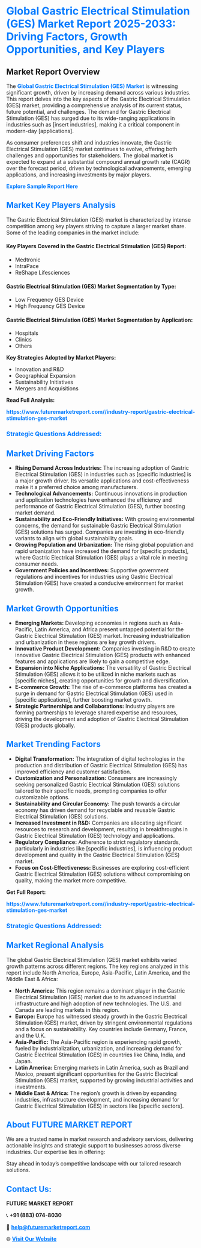 <h1 style="color: #007BFF;">Global Gastric Electrical Stimulation (GES) Market Report 2025-2033: Driving Factors, Growth Opportunities, and Key Players</h1>

<section id="overview">
<h2>Market Report Overview</h2>
<p>The <a href="https://www.futuremarketreport.com//industry-report/gastric-electrical-stimulation-ges-market" style="color: #007BFF; text-decoration: none;"><strong>Global Gastric Electrical Stimulation (GES) Market</strong></a> is witnessing significant growth, driven by increasing demand across various industries. This report delves into the key aspects of the Gastric Electrical Stimulation (GES) market, providing a comprehensive analysis of its current status, future potential, and challenges. The demand for Gastric Electrical Stimulation (GES) has surged due to its wide-ranging applications in industries such as [insert industries], making it a critical component in modern-day [applications].</p>
<p>As consumer preferences shift and industries innovate, the Gastric Electrical Stimulation (GES) market continues to evolve, offering both challenges and opportunities for stakeholders. The global market is expected to expand at a substantial compound annual growth rate (CAGR) over the forecast period, driven by technological advancements, emerging applications, and increasing investments by major players.</p>
</section>

<section id="overview">
<p><a href="https://www.futuremarketreport.com//request-sample/reportId=49744" style="color: #007BFF; text-decoration: none;"><strong>Explore Sample Report Here</strong></a></p>
</section>

<section id="key-players">
<h2 style="color: #007BFF;">Market Key Players Analysis</h2>
<p>The Gastric Electrical Stimulation (GES) market is characterized by intense competition among key players striving to capture a larger market share. Some of the leading companies in the market include:</p>
<h4>Key Players Covered in the Gastric Electrical Stimulation (GES) Report:</h4>
<ul><li>Medtronic</li><li>IntraPace</li><li>ReShape Lifesciences</li></ul>
<h4>Gastric Electrical Stimulation (GES) Market Segmentation by Type:</h4>
<ul><li>Low Frequency GES Device</li><li>High Frequency GES Device</li></ul>

<h4>Gastric Electrical Stimulation (GES) Market Segmentation by Application:</h4>
<ul><li>Hospitals</li><li>Clinics</li><li>Others</li></ul>
<p><strong>Key Strategies Adopted by Market Players:</strong></p>
<ul>
<li>Innovation and R&D</li>
<li>Geographical Expansion</li>
<li>Sustainability Initiatives</li>
<li>Mergers and Acquisitions</li>
</ul>
</section>

<section>
<p><strong>Read Full Analysis: </strong></p><a href="https://www.futuremarketreport.com//industry-report/gastric-electrical-stimulation-ges-market" style="color: #007BFF; text-decoration: none;"><strong>https://www.futuremarketreport.com//industry-report/gastric-electrical-stimulation-ges-market</strong></a>
<h3 style="color: #007BFF;">Strategic Questions Addressed:</h3>
</section>

<section id="driving-factors">
<h2 style="color: #007BFF;">Market Driving Factors</h2>
<ul>
<li><strong>Rising Demand Across Industries:</strong> The increasing adoption of Gastric Electrical Stimulation (GES) in industries such as [specific industries] is a major growth driver. Its versatile applications and cost-effectiveness make it a preferred choice among manufacturers.</li>
<li><strong>Technological Advancements:</strong> Continuous innovations in production and application technologies have enhanced the efficiency and performance of Gastric Electrical Stimulation (GES), further boosting market demand.</li>
<li><strong>Sustainability and Eco-Friendly Initiatives:</strong> With growing environmental concerns, the demand for sustainable Gastric Electrical Stimulation (GES) solutions has surged. Companies are investing in eco-friendly variants to align with global sustainability goals.</li>
<li><strong>Growing Population and Urbanization:</strong> The rising global population and rapid urbanization have increased the demand for [specific products], where Gastric Electrical Stimulation (GES) plays a vital role in meeting consumer needs.</li>
<li><strong>Government Policies and Incentives:</strong> Supportive government regulations and incentives for industries using Gastric Electrical Stimulation (GES) have created a conducive environment for market growth.</li>
</ul>
</section>

<section id="growth-opportunities">
<h2 style="color: #007BFF;">Market Growth Opportunities</h2>
<ul>
<li><strong>Emerging Markets:</strong> Developing economies in regions such as Asia-Pacific, Latin America, and Africa present untapped potential for the Gastric Electrical Stimulation (GES) market. Increasing industrialization and urbanization in these regions are key growth drivers.</li>
<li><strong>Innovative Product Development:</strong> Companies investing in R&D to create innovative Gastric Electrical Stimulation (GES) products with enhanced features and applications are likely to gain a competitive edge.</li>
<li><strong>Expansion into Niche Applications:</strong> The versatility of Gastric Electrical Stimulation (GES) allows it to be utilized in niche markets such as [specific niches], creating opportunities for growth and diversification.</li>
<li><strong>E-commerce Growth:</strong> The rise of e-commerce platforms has created a surge in demand for Gastric Electrical Stimulation (GES) used in [specific applications], further boosting market growth.</li>
<li><strong>Strategic Partnerships and Collaborations:</strong> Industry players are forming partnerships to leverage shared expertise and resources, driving the development and adoption of Gastric Electrical Stimulation (GES) products globally.</li>
</ul>
</section>

<section id="trending-factors">
<h2 style="color: #007BFF;">Market Trending Factors</h2>
<ul>
<li><strong>Digital Transformation:</strong> The integration of digital technologies in the production and distribution of Gastric Electrical Stimulation (GES) has improved efficiency and customer satisfaction.</li>
<li><strong>Customization and Personalization:</strong> Consumers are increasingly seeking personalized Gastric Electrical Stimulation (GES) solutions tailored to their specific needs, prompting companies to offer customizable options.</li>
<li><strong>Sustainability and Circular Economy:</strong> The push towards a circular economy has driven demand for recyclable and reusable Gastric Electrical Stimulation (GES) solutions.</li>
<li><strong>Increased Investment in R&D:</strong> Companies are allocating significant resources to research and development, resulting in breakthroughs in Gastric Electrical Stimulation (GES) technology and applications.</li>
<li><strong>Regulatory Compliance:</strong> Adherence to strict regulatory standards, particularly in industries like [specific industries], is influencing product development and quality in the Gastric Electrical Stimulation (GES) market.</li>
<li><strong>Focus on Cost-Effectiveness:</strong> Businesses are exploring cost-efficient Gastric Electrical Stimulation (GES) solutions without compromising on quality, making the market more competitive.</li>
</ul>
</section>

<section>
<p><strong>Get Full Report: </strong></p><a href="https://www.futuremarketreport.com//industry-report/gastric-electrical-stimulation-ges-market" style="color: #007BFF; text-decoration: none;"><strong>https://www.futuremarketreport.com//industry-report/gastric-electrical-stimulation-ges-market</strong></a>
<h3 style="color: #007BFF;">Strategic Questions Addressed:</h3>
</section>


<section id="regional-analysis">
<h2 style="color: #007BFF;">Market Regional Analysis</h2>
<p>The global Gastric Electrical Stimulation (GES) market exhibits varied growth patterns across different regions. The key regions analyzed in this report include North America, Europe, Asia-Pacific, Latin America, and the Middle East & Africa:</p>
<ul>
<li><strong>North America:</strong> This region remains a dominant player in the Gastric Electrical Stimulation (GES) market due to its advanced industrial infrastructure and high adoption of new technologies. The U.S. and Canada are leading markets in this region.</li>
<li><strong>Europe:</strong> Europe has witnessed steady growth in the Gastric Electrical Stimulation (GES) market, driven by stringent environmental regulations and a focus on sustainability. Key countries include Germany, France, and the U.K.</li>
<li><strong>Asia-Pacific:</strong> The Asia-Pacific region is experiencing rapid growth, fueled by industrialization, urbanization, and increasing demand for Gastric Electrical Stimulation (GES) in countries like China, India, and Japan.</li>
<li><strong>Latin America:</strong> Emerging markets in Latin America, such as Brazil and Mexico, present significant opportunities for the Gastric Electrical Stimulation (GES) market, supported by growing industrial activities and investments.</li>
<li><strong>Middle East & Africa:</strong> The region’s growth is driven by expanding industries, infrastructure development, and increasing demand for Gastric Electrical Stimulation (GES) in sectors like [specific sectors].</li>
</ul>
</section>

<footer>
<h2 style="color: #007BFF;">About FUTURE MARKET REPORT</h2>
<p>We are a trusted name in market research and advisory services, delivering actionable insights and strategic support to businesses across diverse industries. Our expertise lies in offering:</p>

<p>Stay ahead in today’s competitive landscape with our tailored research solutions.</p>

<h2 style="color: #007BFF;">Contact Us:</h2>
<p><strong>FUTURE MARKET REPORT</strong></p>
<p>📞 <strong>+91 (883) 074-8030</strong></p>
<p>📧 <strong><a href="mailto:help@futuremarketreport.com" style="color: #007BFF;">help@futuremarketreport.com</a></strong></p>
<p>🌐 <strong><a href="https://www.futuremarketreport.com/" style="color: #007BFF;">Visit Our Website</a></strong></p>
</footer>